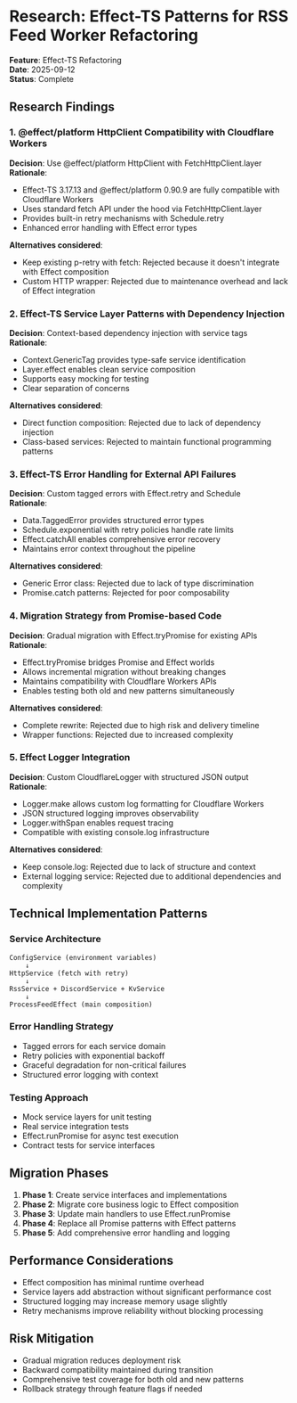 # Research: Effect-TS Patterns for RSS Feed Worker Refactoring

**Feature**: Effect-TS Refactoring  
**Date**: 2025-09-12  
**Status**: Complete

## Research Findings

### 1. @effect/platform HttpClient Compatibility with Cloudflare Workers

**Decision**: Use @effect/platform HttpClient with FetchHttpClient.layer  
**Rationale**: 
- Effect-TS 3.17.13 and @effect/platform 0.90.9 are fully compatible with Cloudflare Workers
- Uses standard fetch API under the hood via FetchHttpClient.layer
- Provides built-in retry mechanisms with Schedule.retry
- Enhanced error handling with Effect error types

**Alternatives considered**:
- Keep existing p-retry with fetch: Rejected because it doesn't integrate with Effect composition
- Custom HTTP wrapper: Rejected due to maintenance overhead and lack of Effect integration

### 2. Effect-TS Service Layer Patterns with Dependency Injection

**Decision**: Context-based dependency injection with service tags  
**Rationale**:
- Context.GenericTag provides type-safe service identification
- Layer.effect enables clean service composition
- Supports easy mocking for testing
- Clear separation of concerns

**Alternatives considered**:
- Direct function composition: Rejected due to lack of dependency injection
- Class-based services: Rejected to maintain functional programming patterns

### 3. Effect-TS Error Handling for External API Failures

**Decision**: Custom tagged errors with Effect.retry and Schedule  
**Rationale**:
- Data.TaggedError provides structured error types
- Schedule.exponential with retry policies handle rate limits
- Effect.catchAll enables comprehensive error recovery
- Maintains error context throughout the pipeline

**Alternatives considered**:
- Generic Error class: Rejected due to lack of type discrimination
- Promise.catch patterns: Rejected for poor composability

### 4. Migration Strategy from Promise-based Code

**Decision**: Gradual migration with Effect.tryPromise for existing APIs  
**Rationale**:
- Effect.tryPromise bridges Promise and Effect worlds
- Allows incremental migration without breaking changes
- Maintains compatibility with Cloudflare Workers APIs
- Enables testing both old and new patterns simultaneously

**Alternatives considered**:
- Complete rewrite: Rejected due to high risk and delivery timeline
- Wrapper functions: Rejected due to increased complexity

### 5. Effect Logger Integration

**Decision**: Custom CloudflareLogger with structured JSON output  
**Rationale**:
- Logger.make allows custom log formatting for Cloudflare Workers
- JSON structured logging improves observability
- Logger.withSpan enables request tracing
- Compatible with existing console.log infrastructure

**Alternatives considered**:
- Keep console.log: Rejected due to lack of structure and context
- External logging service: Rejected due to additional dependencies and complexity

## Technical Implementation Patterns

### Service Architecture
```
ConfigService (environment variables)
    ↓
HttpService (fetch with retry)
    ↓  
RssService + DiscordService + KvService
    ↓
ProcessFeedEffect (main composition)
```

### Error Handling Strategy
- Tagged errors for each service domain
- Retry policies with exponential backoff
- Graceful degradation for non-critical failures
- Structured error logging with context

### Testing Approach
- Mock service layers for unit testing
- Real service integration tests
- Effect.runPromise for async test execution
- Contract tests for service interfaces

## Migration Phases

1. **Phase 1**: Create service interfaces and implementations
2. **Phase 2**: Migrate core business logic to Effect composition
3. **Phase 3**: Update main handlers to use Effect.runPromise
4. **Phase 4**: Replace all Promise patterns with Effect patterns
5. **Phase 5**: Add comprehensive error handling and logging

## Performance Considerations

- Effect composition has minimal runtime overhead
- Service layers add abstraction without significant performance cost  
- Structured logging may increase memory usage slightly
- Retry mechanisms improve reliability without blocking processing

## Risk Mitigation

- Gradual migration reduces deployment risk
- Backward compatibility maintained during transition
- Comprehensive test coverage for both old and new patterns
- Rollback strategy through feature flags if needed